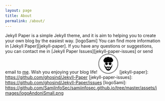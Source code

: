 ```yaml
---
layout: page
title: About
permalink: /about/
---
```


Jekyll Paper is a simple Jekyll theme, and it is aim to helping you to create your own blog by the easiest way.
[logoSami]
You can find more information in [Jekyll Paper][jekyll-paper]. If you have any questions or suggestions, you can contact me in [Jekyll Paper Issues][jekyll-paper-issues] or send email to [me](mailto:i@ghosind.com). Wish you enjoying your blog life!
<img src="https://raw.githubusercontent.com/SamiInfoSec/samiinfosec.github.io/master/assets/images/logoAndoniSmall.png">
[jekyll-paper]: https://github.com/ghosind/Jekyll-Paper
[jekyll-paper-issues]: https://github.com/ghosind/Jekyll-Paper/issues
[logoSami]: https://github.com/SamiInfoSec/samiinfosec.github.io/tree/master/assets/images/logoAndoniSmall.png
